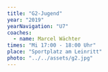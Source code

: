 ```yaml
---
title: "G2-Jugend"
year: "2019"
yearNavigation: "U7"
coaches:
  - name: Marcel Wächter
times: "Mi 17:00 - 18:00 Uhr"
place: "Sportplatz am Leinritt"
photo: "../../assets/g2.jpg"
---
```


